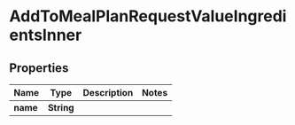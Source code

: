 

# AddToMealPlanRequestValueIngredientsInner


## Properties

| Name | Type | Description | Notes |
|------------ | ------------- | ------------- | -------------|
|**name** | **String** |  |  |



